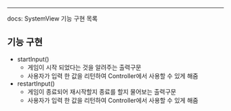 ---
docs: SystemView 기능 구현 목록
## 기능 구현

- startInput()
    - 게임이 시작 되었다는 것을 알려주는 출력구문
    - 사용자가 입력 한 값을 리턴하여 Controller에서 사용할 수 있게 해줌
- restartInput()
    - 게임이 종료되어 재시작할지 종료를 할지 물어보는 출력구문
    - 사용자가 입력 한 값을 리턴하여 Controller에서 사용할 수 있게 해줌
